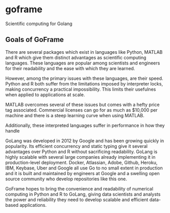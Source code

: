 # goframe
Scientific computing for Golang

## Goals of GoFrame
There are several packages which exist in languages like Python, MATLAB and R which give them distinct advantages as scientific computing languages. These languages are popular among scientists and engineers for their readability and the ease with which they are learned.

However, among the primary issues with these languages, are their speed. Python and R both suffer from the limitations imposed by interpreter locks, making concurrency a practical impossibility. This limits their usefulnes when applied to applications at scale.

MATLAB overcomes several of these issues but comes with a hefty price tag associated. Commercial licenses can go for as much as $10,000 per machine and there is a steep learning curve when using MATLAB. 

Additionally, these interpreted languages suffer in performance in how they handle 

GoLang was developed in 2012 by Google and has been growing quickly in popularity. Its efficient concurrency and static typing give it several advantages over Python and R without sacrificing readability. GoLang is highly scalable with several large companies already implementing it in production-level deployment. Docker, Atlassian, Adobe, Github, Heroku, IBM, Keybase, Uber and Google all use Go to no small extent in production and it is built and maintained by engineers at Google and a swelling open source community who develop repositories like this one.

GoFrame hopes to bring the convenience and readability of numerical computing in Python and R to GoLang, giving data scientists and analysts the power and reliability they need to develop scalable and efficient data-based applications.

